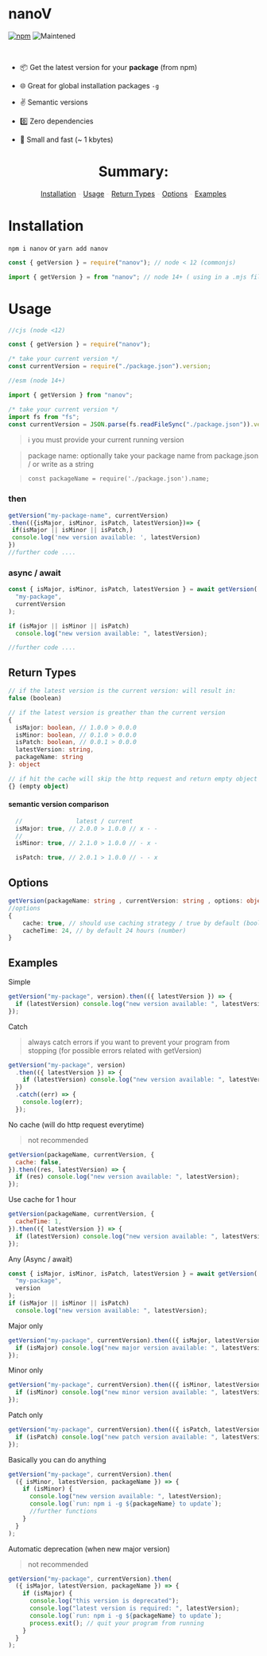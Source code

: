 # nanoV

<!-- [<img alt="GitHub Workflow Status" src="https://img.shields.io/github/workflow/status/Andrew-Colman/nanov/Node.js%20CI">](../../actions) -->

[<img alt="npm" src="https://img.shields.io/npm/dt/nanov?logo=npm">](https://npmjs.com/package/nanov)
<img alt="Maintened" src="https://img.shields.io/maintenance/yes/2022">

<br>

- 📦 Get the latest version for your **package** (from npm)

- 🌐 Great for global installation packages `-g`

- ✌️ Semantic versions

- 0️⃣ Zero dependencies

- 🚀 Small and fast (~ 1 kbytes)

<div align="center">

# Summary:

[Installation](#Installation) <span style="color:gainsboro;">-</span>
[Usage](#Usage) <span style="color:gainsboro;">-</span>
[Return Types](#Return-Types) <span style="color:gainsboro;">-</span>
[Options](#Options) <span style="color:gainsboro;">-</span>
[Examples](#Examples)

</div>

# Installation

`npm i nanov`
or
`yarn add nanov`

```js
const { getVersion } = require("nanov"); // node < 12 (commonjs)

import { getVersion } = from "nanov"; // node 14+ ( using in a .mjs file or setting "type":"module" inside your package.json) // or using a compatible module option in tsconfig for esm

```

# Usage

```cjs
//cjs (node <12)

const { getVersion } = require("nanov");

/* take your current version */
const currentVersion = require("./package.json").version;
```

```mjs
//esm (node 14+)

import { getVersion } from "nanov";

/* take your current version */
import fs from "fs";
const currentVersion = JSON.parse(fs.readFileSync("./package.json")).version;
```

> ℹ️ you must provide your current running version

> package name: optionally take your package name from package.json / or write as a string

> `const packageName = require('./package.json').name;`

### then

```js
getVersion("my-package-name", currentVersion)
.then(({isMajor, isMinor, isPatch, latestVersion})=> {
 if(isMajor || isMinor || isPatch,)
 console.log('new version available: ', latestVersion)
})
//further code ....
```

### async / await

```js
const { isMajor, isMinor, isPatch, latestVersion } = await getVersion(
  "my-package",
  currentVersion
);

if (isMajor || isMinor || isPatch)
  console.log("new version available: ", latestVersion);

//further code ....
```

## Return Types

```ts
// if the latest version is the current version: will result in:
false (boolean)

// if the latest version is greather than the current version
{
  isMajor: boolean, // 1.0.0 > 0.0.0
  isMinor: boolean, // 0.1.0 > 0.0.0
  isPatch: boolean, // 0.0.1 > 0.0.0
  latestVersion: string,
  packageName: string
}: object

// if hit the cache will skip the http request and return empty object
{} (empty object)

```

#### semantic version comparison

```js
  //               latest / current
  isMajor: true, // 2.0.0 > 1.0.0 // x - -
  //
  isMinor: true, // 2.1.0 > 1.0.0 // - x -

  isPatch: true, // 2.0.1 > 1.0.0 // - - x
```

## Options

```ts
getVersion(packageName: string , currentVersion: string , options: object)
//options
{
    cache: true, // should use caching strategy / true by default (boolean)
    cacheTime: 24, // by default 24 hours (number)
}
```

## Examples

Simple

```js
getVersion("my-package", version).then(({ latestVersion }) => {
  if (latestVersion) console.log("new version available: ", latestVersion);
});
```

Catch

> always catch errors if you want to prevent your program from stopping (for possible errors related with getVersion)

```js
getVersion("my-package", version)
  .then(({ latestVersion }) => {
    if (latestVersion) console.log("new version available: ", latestVersion);
  })
  .catch((err) => {
    console.log(err);
  });
```

No cache (will do http request everytime)

> not recommended

```js
getVersion(packageName, currentVersion, {
  cache: false,
}).then((res, latestVersion) => {
  if (res) console.log("new version available: ", latestVersion);
});
```

Use cache for 1 hour

```js
getVersion(packageName, currentVersion, {
  cacheTime: 1,
}).then(({ latestVersion }) => {
  if (latestVersion) console.log("new version available: ", latestVersion);
});
```

Any (Async / await)

```js
const { isMajor, isMinor, isPatch, latestVersion } = await getVersion(
  "my-package",
  version
);
if (isMajor || isMinor || isPatch)
  console.log("new version available: ", latestVersion);
```

Major only

```js
getVersion("my-package", currentVersion).then(({ isMajor, latestVersion }) => {
  if (isMajor) console.log("new major version available: ", latestVersion);
});
```

Minor only

```js
getVersion("my-package", currentVersion).then(({ isMinor, latestVersion }) => {
  if (isMinor) console.log("new minor version available: ", latestVersion);
});
```

Patch only

```js
getVersion("my-package", currentVersion).then(({ isPatch, latestVersion }) => {
  if (isPatch) console.log("new patch version available: ", latestVersion);
});
```

Basically you can do anything

```js
getVersion("my-package", currentVersion).then(
  ({ isMinor, latestVersion, packageName }) => {
    if (isMinor) {
      console.log("new version available: ", latestVersion);
      console.log(`run: npm i -g ${packageName} to update`);
      //further functions
    }
  }
);
```

Automatic deprecation (when new major version)

> not recommended

```js
getVersion("my-package", currentVersion).then(
  ({ isMajor, latestVersion, packageName }) => {
    if (isMajor) {
      console.log("this version is deprecated");
      console.log("latest version is required: ", latestVersion);
      console.log(`run: npm i -g ${packageName} to update`);
      process.exit(); // quit your program from running
    }
  }
);
```

